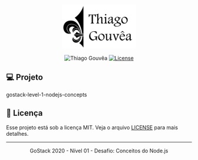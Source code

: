 <p align="center">
  <img alt="Thiago Gouvêa" src="imgs/thiago_gouvea_half_black_icon_logo.png" width="200px" />
</p>

<p align="center">
  <img src="https://img.shields.io/badge/Thiago-Gouv%C3%AAa-000066?labelColor=202024&color=000099" alt="Thiago Gouvêa" />
  <a href="LICENSE"><img  src="https://img.shields.io/badge/License-MIT-000066?labelColor=202024&color=000099" alt="License"></a>
</p>


## 💻 Projeto

gostack-level-1-nodejs-concepts

## 📝 Licença

Esse projeto está sob a licença MIT. Veja o arquivo [LICENSE](LICENSE) para mais detalhes.

---

<p align="center">
  GoStack 2020 - Nível 01 - Desafio: Conceitos do Node.js
</p>


